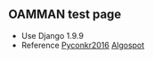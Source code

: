 ## OAMMAN test page
- Use Django 1.9.9 
- Reference
  [Pyconkr2016](https://github.com/byung-u/pyconapac-2016)
  [Algospot](https://github.com/jongman/algospot)
